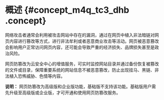 # 概述 {#concept_m4q_tc3_dhb .concept}

网络攻击者通常会利用被攻击网站中存在的漏洞，通过在网页中植入非法暗链对网页内容进行篡改等方式，进行非法牟利或者恶意商业攻击等活动。网页被恶意篡改会影响用户正常访问网页内容，还可能会导致严重的经济损失、品牌损失甚至是政治风险。

网页防篡改为云安全中心的增值服务，可实时监控网站目录并通过备份恢复被篡改的文件或目录，保障重要系统的网站信息不被恶意篡改，防止出现挂马、黑链、非法植入恐怖威胁、色情等内容。

**说明：** 网页防篡改为高级版和企业版功能，基础版不支持该功能。基础版用户需先升级至高级版或企业版，才可开通和使用网页防篡改服务。

